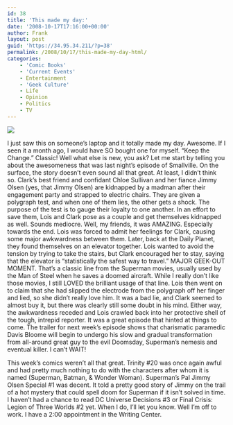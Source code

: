 ```yaml
---
id: 38
title: 'This made my day:'
date: '2008-10-17T17:16:00+00:00'
author: Frank
layout: post
guid: 'https://34.95.34.211/?p=38'
permalink: /2008/10/17/this-made-my-day-html/
categories:
    - 'Comic Books'
    - 'Current Events'
    - Entertainment
    - 'Geek Culture'
    - Life
    - Opinion
    - Politics
    - TV
---
```


![ ](http://www.bluewavecreations.com/catalog/NObama3x5stkr.jpg)

I just saw this on someone’s laptop and it totally made my day. Awesome. If I seen it a month ago, I would have SO bought one for myself. “Keep the Change.” Classic! Well what else is new, you ask? Let me start by telling you about the awesomeness that was last night’s episode of Smallville. On the surface, the story doesn’t even sound all that great. At least, I didn’t think so. Clark’s best friend and confidant Chloe Sullivan and her fiance Jimmy Olsen (yes, that Jimmy Olsen) are kidnapped by a madman after their engagement party and strapped to electric chairs. They are given a polygraph test, and when one of them lies, the other gets a shock. The purpose of the test is to gauge their loyalty to one another. In an effort to save them, Lois and Clark pose as a couple and get themselves kidnapped as well. Sounds mediocre. Well, my friends, it was AMAZING. Especially towards the end. Lois was forced to admit her feelings for Clark, causing some major awkwardness between them. Later, back at the Daily Planet, they found themselves on an elevator together. Lois wanted to avoid the tension by trying to take the stairs, but Clark encouraged her to stay, saying that the elevator is “statistically the safest way to travel.” MAJOR GEEK-OUT MOMENT. That’s a classic line from the Superman movies, usually used by the Man of Steel when he saves a doomed aircraft. While I really don’t like those movies, I still LOVED the brilliant usage of that line. Lois then went on to claim that she had slipped the electrode from the polygraph off her finger and lied, so she didn’t really love him. It was a bad lie, and Clark seemed to almost buy it, but there was clearly still some doubt in his mind. Either way, the awkwardness receded and Lois crawled back into her protective shell of the tough, intrepid reporter. It was a great episode that hinted at things to come. The trailer for next week’s episode shows that charismatic paramedic Davis Bloome will begin to undergo his slow and gradual transformation from all-around great guy to the evil Doomsday, Superman’s nemesis and eventual killer. I can’t WAIT!

This week’s comics weren’t all that great. Trinity #20 was once again awful and had pretty much nothing to do with the characters after whom it is named (Superman, Batman, &amp; Wonder Woman). Superman’s Pal Jimmy Olsen Special #1 was decent. It told a pretty good story of Jimmy on the trail of a hot mystery that could spell doom for Superman if it isn’t solved in time. I haven’t had a chance to read DC Universe Decisions #3 or Final Crisis: Legion of Three Worlds #2 yet. When I do, I’ll let you know. Well I’m off to work. I have a 2:00 appointment in the Writing Center.  